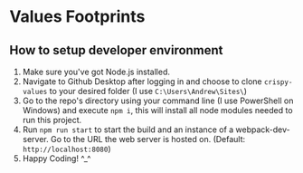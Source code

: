 # Values Footprints
## How to setup developer environment
1. Make sure you've got Node.js installed.
2. Navigate to Github Desktop after logging in and choose to clone `crispy-values` to your desired folder (I use `C:\Users\Andrew\Sites\`)
3. Go to the repo's directory using your command line (I use PowerShell on Windows) and execute `npm i`, this will install all node modules needed to run this project.
4. Run `npm run start` to start the build and an instance of a webpack-dev-server. Go to the URL the web server is hosted on. (Default: `http://localhost:8080`)
5. Happy Coding! ^_^